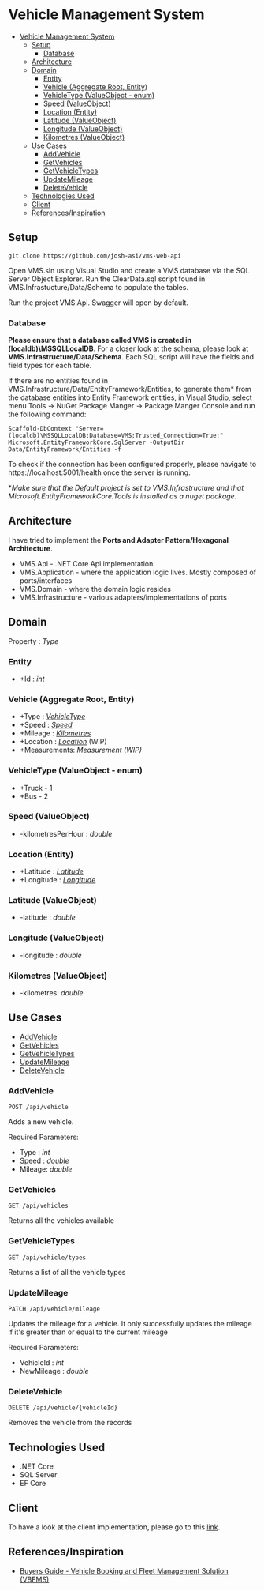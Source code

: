# Vehicle Management System

- [Vehicle Management System](#vehicle-management-system)
  - [Setup](#setup)
    - [Database](#database)
  - [Architecture](#architecture)
  - [Domain](#domain)
    - [Entity](#entity)
    - [Vehicle (Aggregate Root, Entity)](#vehicle-aggregate-root-entity)
    - [VehicleType (ValueObject - enum)](#vehicletype-valueobject---enum)
    - [Speed (ValueObject)](#speed-valueobject)
    - [Location (Entity)](#location-entity)
    - [Latitude (ValueObject)](#latitude-valueobject)
    - [Longitude (ValueObject)](#longitude-valueobject)
    - [Kilometres (ValueObject)](#kilometres-valueobject)
  - [Use Cases](#use-cases)
    - [AddVehicle](#addvehicle)
    - [GetVehicles](#getvehicles)
    - [GetVehicleTypes](#getvehicletypes)
    - [UpdateMileage](#updatemileage)
    - [DeleteVehicle](#deletevehicle)
  - [Technologies Used](#technologies-used)
  - [Client](#client)
  - [References/Inspiration](#referencesinspiration)

## Setup

`git clone https://github.com/josh-asi/vms-web-api`

Open VMS.sln using Visual Studio and create a VMS database via the SQL Server Object Explorer. Run the ClearData.sql script found in VMS.Infrastucture/Data/Schema to populate the tables.

Run the project VMS.Api. Swagger will open by default.

### Database

**Please ensure that a database called VMS is created in (localdb)\MSSQLLocalDB**. For a closer look at the schema, please look at **VMS.Infrastructure/Data/Schema**. Each SQL script will have the fields and field types for each table.

If there are no entities found in VMS.Infrastructure/Data/EntityFramework/Entities, to generate them\* from the database entities into Entity Framework entities, in Visual Studio, select menu Tools -> NuGet Package Manger -> Package Manger Console and run the following command:

`Scaffold-DbContext "Server=(localdb)\MSSQLLocalDB;Database=VMS;Trusted_Connection=True;" Microsoft.EntityFrameworkCore.SqlServer -OutputDir Data/EntityFramework/Entities -f`

To check if the connection has been configured properly, please navigate to https://localhost:5001/health once the server is running.

\*_Make sure that the Default project is set to VMS.Infrastructure and that Microsoft.EntityFrameworkCore.Tools is installed as a nuget package._

## Architecture

I have tried to implement the **Ports and Adapter Pattern/Hexagonal Architecture**.

- VMS.Api - .NET Core Api implementation
- VMS.Application - where the application logic lives. Mostly composed of ports/interfaces
- VMS.Domain - where the domain logic resides
- VMS.Infrastructure - various adapters/implementations of ports

## Domain

Property : _Type_

### Entity

- +Id : _int_

### Vehicle (Aggregate Root, Entity)

- +Type : [_VehicleType_](#vehicletype-valueobject---enum)
- +Speed : [_Speed_](#speed-valueobject)
- +Mileage : [_Kilometres_](#kilometres-valueobject)
- +Location : [_Location_](#location-entity) (WIP)
- +Measurements: _Measurement (WIP)_

### VehicleType (ValueObject - enum)

- +Truck - 1
- +Bus - 2

### Speed (ValueObject)

- -kilometresPerHour : _double_

### Location (Entity)

- +Latitude : [_Latitude_](#latitude-valueobject)
- +Longitude : [_Longitude_](#longitude-valueobject)

### Latitude (ValueObject)

- -latitude : _double_

### Longitude (ValueObject)

- -longitude : _double_

### Kilometres (ValueObject)

- -kilometres: _double_

## Use Cases

- [AddVehicle](#addvehicle)
- [GetVehicles](#getvehicles)
- [GetVehicleTypes](#getvehicletypes)
- [UpdateMileage](#updatemileage)
- [DeleteVehicle](#deletevehicle)

### AddVehicle

`POST /api/vehicle`

Adds a new vehicle.

Required Parameters:

- Type : _int_
- Speed : _double_
- Mileage: _double_

### GetVehicles

`GET /api/vehicles`

Returns all the vehicles available

### GetVehicleTypes

`GET /api/vehicle/types`

Returns a list of all the vehicle types

### UpdateMileage

`PATCH /api/vehicle/mileage`

Updates the mileage for a vehicle. It only successfully updates the mileage if it's greater than or equal to the current mileage

Required Parameters:

- VehicleId : _int_
- NewMileage : _double_

### DeleteVehicle

`DELETE /api/vehicle/{vehicleId}`

Removes the vehicle from the records

## Technologies Used

- .NET Core
- SQL Server
- EF Core

## Client

To have a look at the client implementation, please go to this [link](https://github.com/josh-asi/vms-client).

## References/Inspiration

- [Buyers Guide - Vehicle Booking and Fleet Management Solution (VBFMS)](https://www.procurement.govt.nz/assets/procurement-property/documents/buyers-guide/vehicle-booking-and-fleet-management-services-syndicated-buyers-guide-msd.pdf)
